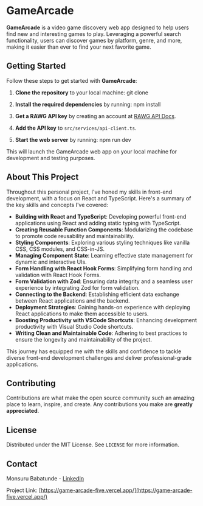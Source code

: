 # GameArcade

**GameArcade** is a video game discovery web app designed to help users find new and interesting games to play. Leveraging a powerful search functionality, users can discover games by platform, genre, and more, making it easier than ever to find your next favorite game.

## Getting Started

Follow these steps to get started with **GameArcade**:

1. **Clone the repository** to your local machine: git clone <repository-url>


2. **Install the required dependencies** by running: npm install




3. **Get a RAWG API key** by creating an account at [RAWG API Docs](https://rawg.io/apidocs).

4. **Add the API key** to `src/services/api-client.ts`.

5. **Start the web server** by running: npm run dev

This will launch the GameArcade web app on your local machine for development and testing purposes.

## About This Project

Throughout this personal project, I've honed my skills in front-end development, with a focus on React and TypeScript. Here's a summary of the key skills and concepts I've covered:

- **Building with React and TypeScript**: Developing powerful front-end applications using React and adding static typing with TypeScript.
- **Creating Reusable Function Components**: Modularizing the codebase to promote code reusability and maintainability.
- **Styling Components**: Exploring various styling techniques like vanilla CSS, CSS modules, and CSS-in-JS.
- **Managing Component State**: Learning effective state management for dynamic and interactive UIs.
- **Form Handling with React Hook Forms**: Simplifying form handling and validation with React Hook Forms.
- **Form Validation with Zod**: Ensuring data integrity and a seamless user experience by integrating Zod for form validation.
- **Connecting to the Backend**: Establishing efficient data exchange between React applications and the backend.
- **Deployment Strategies**: Gaining hands-on experience with deploying React applications to make them accessible to users.
- **Boosting Productivity with VSCode Shortcuts**: Enhancing development productivity with Visual Studio Code shortcuts.
- **Writing Clean and Maintainable Code**: Adhering to best practices to ensure the longevity and maintainability of the project.

This journey has equipped me with the skills and confidence to tackle diverse front-end development challenges and deliver professional-grade applications.

## Contributing

Contributions are what make the open source community such an amazing place to learn, inspire, and create. Any contributions you make are **greatly appreciated**.

## License

Distributed under the MIT License. See `LICENSE` for more information.

## Contact

Monsuru Babatunde - [LinkedIn](https://www.linkedin.com/in/babatunde-monsuru-08b136196/) 

Project Link: [https://game-arcade-five.vercel.app/](https://game-arcade-five.vercel.app/)




